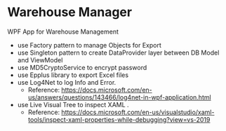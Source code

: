 # Warehouse Manager
WPF App for Warehouse Management
 - use Factory pattern to manage Objects for Export
 - use Singleton pattern to create DataProvider layer between DB Model and ViewModel
 - use MD5CryptoService to encrypt password
 - use Epplus library to export Excel files
 - use Log4Net to log Info and Error. 
   - Reference: https://docs.microsoft.com/en-us/answers/questions/143466/log4net-in-wpf-application.html
 - use Live Visual Tree to inspect XAML . 
   - Reference: https://docs.microsoft.com/en-us/visualstudio/xaml-tools/inspect-xaml-properties-while-debugging?view=vs-2019
